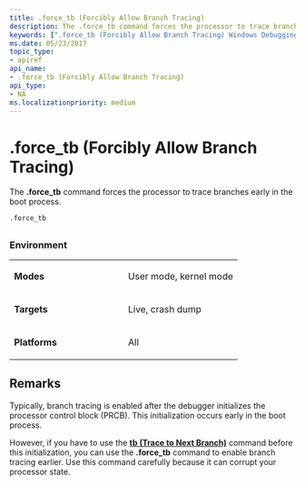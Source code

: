 ```yaml
---
title: .force_tb (Forcibly Allow Branch Tracing)
description: The .force_tb command forces the processor to trace branches early in the boot process.
keywords: [".force_tb (Forcibly Allow Branch Tracing) Windows Debugging"]
ms.date: 05/23/2017
topic_type:
- apiref
api_name:
- .force_tb (Forcibly Allow Branch Tracing)
api_type:
- NA
ms.localizationpriority: medium
---
```


# .force\_tb (Forcibly Allow Branch Tracing)


The **.force\_tb** command forces the processor to trace branches early in the boot process.

```dbgcmd
.force_tb 
```

## <span id="ddk_meta_forcibly_allow_branch_tracing_dbg"></span><span id="DDK_META_FORCIBLY_ALLOW_BRANCH_TRACING_DBG"></span>


### <span id="Environment"></span><span id="environment"></span><span id="ENVIRONMENT"></span>Environment

<table>
<colgroup>
<col width="50%" />
<col width="50%" />
</colgroup>
<tbody>
<tr class="odd">
<td align="left"><p><strong>Modes</strong></p></td>
<td align="left"><p>User mode, kernel mode</p></td>
</tr>
<tr class="even">
<td align="left"><p><strong>Targets</strong></p></td>
<td align="left"><p>Live, crash dump</p></td>
</tr>
<tr class="odd">
<td align="left"><p><strong>Platforms</strong></p></td>
<td align="left"><p>All</p></td>
</tr>
</tbody>
</table>

 

Remarks
-------

Typically, branch tracing is enabled after the debugger initializes the processor control block (PRCB). This initialization occurs early in the boot process.

However, if you have to use the [**tb (Trace to Next Branch)**](tb--trace-to-next-branch-.md) command before this initialization, you can use the **.force\_tb** command to enable branch tracing earlier. Use this command carefully because it can corrupt your processor state.

 

 





